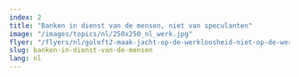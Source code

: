 ```yaml
---
index: 2
title: "Banken in dienst van de mensen, niet van speculanten"
image: "/images/topics/nl/250x250_nl_werk.jpg"
flyer: "/flyers/nl/goleft2-maak-jacht-op-de-werkloosheid-niet-op-de-werklozen.pdf"
slug: banken-in-dienst-van-de-mensen
lang: nl
---
```

